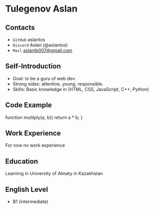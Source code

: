 # Tulegenov Aslan

## Contacts

* ``GitHub`` aslantos
* ``Discord`` Aslan (@aslantos)
* ``Mail`` aslantb007@gmail.com

## Self-Introduction

* Goal: to be a guru of web dev.
* Strong sides: attentive, young, responsible.
* Skills: Basic knowledge in (HTML, CSS, JavaScript, C++, Python)

## Code Example

function multiply(a, b){
  return a * b;
}


## Work Experience

For now no work experience

## Education

Learning in University of Almaty in Kazakhstan

## English Level

* B1 (intermediate)
